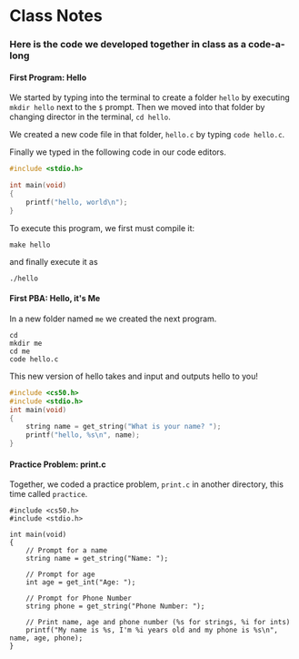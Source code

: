 # Class Notes

### Here is the code we developed together in class as a code-a-long

#### First Program: Hello

We started by typing into the terminal to create a folder `hello` by executing `mkdir hello` next to the `$` prompt. Then we moved into that folder by changing director in the terminal, `cd hello`.

We created a new code file in that folder, `hello.c` by typing `code hello.c`.

Finally we typed in the following code in our code editors.

```c
#include <stdio.h>

int main(void)
{
    printf("hello, world\n");
}

```

To execute this program, we first must compile it:

```
make hello
```

and finally execute it as

```
./hello
```

#### First PBA: Hello, it's Me

In a new folder named `me` we created the next program. 

```
cd
mkdir me
cd me
code hello.c
```

This new version of hello takes and input and outputs hello to you!

```c
#include <cs50.h>
#include <stdio.h>
int main(void)
{
    string name = get_string("What is your name? ");
    printf("hello, %s\n", name);
}

```

#### Practice Problem: print.c

Together, we coded a practice problem, `print.c`  in another directory, this time called `practice`. 

```
#include <cs50.h>
#include <stdio.h>

int main(void)
{
    // Prompt for a name
    string name = get_string("Name: ");

    // Prompt for age
    int age = get_int("Age: ");

    // Prompt for Phone Number
    string phone = get_string("Phone Number: ");

    // Print name, age and phone number (%s for strings, %i for ints)
    printf("My name is %s, I'm %i years old and my phone is %s\n", name, age, phone);
}
```



